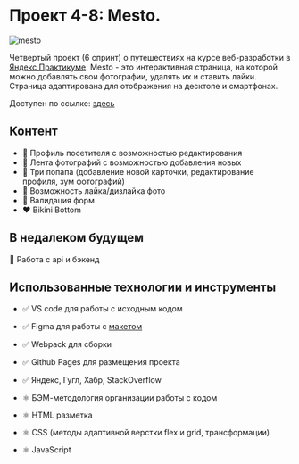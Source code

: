# Проект 4-8: Mesto.
![mesto](https://i.ibb.co/ZMQzNbP/mesto.jpg)


Четвертый проект (6 спринт) о путешествиях на курсе веб-разработки в [Яндекс Практикуме](https://praktikum.yandex.ru/web). Mesto - это интерактивная страница, на которой можно добавлять свои фотографии, удалять их и ставить лайки. Страница адаптирована для отображения на десктопе и смартфонах.

Доступен по ссылке: [здесь](https://nastiash.github.io/mesto/dist/index.html)

## Контент

* 💛 Профиль посетителя c возможностью редактирования
* 💜 Лента фотографий с возможностью добавления новых
* 💙 Три попапа (добавление новой карточки, редактирование профиля, зум фотографий)
* 🧡 Возможность лайка/дизлайка фото
* 💚 Валидация форм
* ❤️ Bikini Bottom

## В недалеком будущем

💜 Работа с api и бэкенд

## Использованные технологии и инструменты

* ✅ VS code для работы с исходным кодом
* ✅ Figma для работы с [макетом](https://www.figma.com/file/StZjf8HnoeLdiXS7dYrLAh/JavaScript.-Sprint-4)
* ✅ Webpack для сборки
* ✅ Github Pages для размещения проекта
* ✅ Яндекс, Гугл, Хабр, StackOverflow

* ⚛️ БЭМ-методология организации работы с кодом
* ⚛️ HTML разметка
* ⚛️ CSS (методы адаптивной верстки flex и grid, трансформации)
* ⚛️ JavaScript